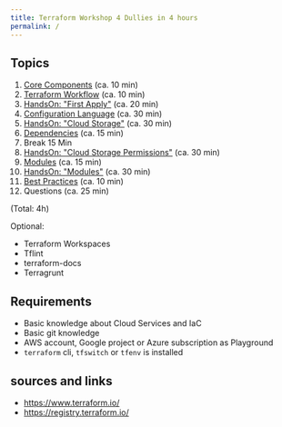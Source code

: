 ```yaml
---
title: Terraform Workshop 4 Dullies in 4 hours
permalink: /
---
```


## Topics

1. [Core Components](components.markdown) (ca. 10 min)
2. [Terraform Workflow](workflow.markdown) (ca. 10 min)
3. [HandsOn: "First Apply"](handson1.markdown) (ca. 20 min)
4. [Configuration Language](language.markdown) (ca. 30 min)
5. [HandsOn: "Cloud Storage"](handson2.markdown) (ca. 30 min)
6. [Dependencies](dependencies.markdown) (ca. 15 min)
7. Break 15 Min
8. [HandsOn: "Cloud Storage Permissions"](handson3.markdown) (ca. 30 min)
9. [Modules](modules.markdown) (ca. 15 min)
10. [HandsOn: "Modules"](handson4.markdown) (ca. 30 min)
11. [Best Practices](best-practices.markdown) (ca. 10 min)
12. Questions (ca. 25 min)

(Total: 4h)

Optional:

- Terraform Workspaces
- Tflint
- terraform-docs
- Terragrunt

## Requirements

- Basic knowledge about Cloud Services and IaC
- Basic git knowledge
- AWS account, Google project or Azure subscription as Playground
- `terraform` cli, `tfswitch` or  `tfenv` is installed

## sources and links

- <https://www.terraform.io/>
- <https://registry.terraform.io/>
